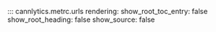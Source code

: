 ::: cannlytics.metrc.urls
    rendering:
      show_root_toc_entry: false
      show_root_heading: false
      show_source: false